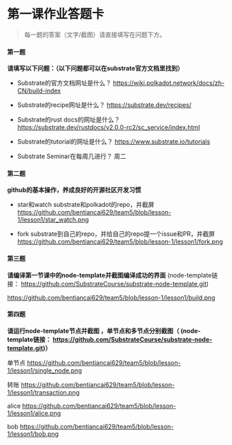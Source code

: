 # 第一课作业答题卡

> 每一题的答案（文字/截图）请直接填写在问题下方。

#### 第一题

**请填写以下问题：（以下问题都可以在substrate官方文档里找到）**

- Substrate的官方文档网址是什么？
https://wiki.polkadot.network/docs/zh-CN/build-index

- Substrate的recipe网址是什么？
https://substrate.dev/recipes/
  

- Substrate的rust docs的网址是什么？
https://substrate.dev/rustdocs/v2.0.0-rc2/sc_service/index.html

- Substrate的tutorial的网址是什么？
https://www.substrate.io/tutorials
  
- Substrate Seminar在每周几进行？
周二




#### 第二题

**github的基本操作，养成良好的开源社区开发习惯**

- star和watch substrate和polkadot的repo，并截屏
https://github.com/bentiancai629/team5/blob/lesson-1/lesson1/star_watch.png
  

- fork substrate到自己的repo，并给自己的repo提一个issue和PR，并截屏
https://github.com/bentiancai629/team5/blob/lesson-1/lesson1/fork.png



#### 第三题

**请编译第一节课中的node-template并截图编译成功的界面** (node-template链接： https://github.com/SubstrateCourse/substrate-node-template.git)  

https://github.com/bentiancai629/team5/blob/lesson-1/lesson1/build.png


#### 第四题

**请运行node-template节点并截图 ，单节点和多节点分别截图（ (node-template链接： https://github.com/SubstrateCourse/substrate-node-template.git)）**

单节点
https://github.com/bentiancai629/team5/blob/lesson-1/lesson1/single_node.png

转账
https://github.com/bentiancai629/team5/blob/lesson-1/lesson1/transaction.png

alice
https://github.com/bentiancai629/team5/blob/lesson-1/lesson1/alice.png

bob
https://github.com/bentiancai629/team5/blob/lesson-1/lesson1/bob.png
